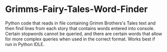 # Grimms-Fairy-Tales-Word-Finder
Python code that reads in file containing Grimm Brothers's Tales text and then find lines from each story that contains words entered into console. Certain stopwords cannot be queried, and there are certain words that allow for more complex queries when used in the correct format. Works best if run in Python IDLE.
